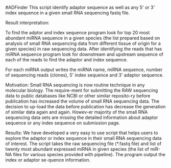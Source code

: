 #ADFinder
This script identify adaptor sequence as well as any 5' or 3' index sequence in a given small RNA sequencing fastq file.

Result interpretation:

To find the adptor and index sequence program look for top 20 most abundant miRNA sequence in a given species (the list prepared based on analysis of small RNA sequencing data from different tissue of origin for a given species) in raw sequencing data. After identifying the reads that has miRNA sequence program look for downstream and upstream sequence of each of the reads to find the adaptor and index sequence.

For each miRNA output writes the miRNA name, miRNA sequence, number of sequencing reads (clones), 5' index sequence and 3' adaptor sequence. 


Motivation: Small RNA sequencing is now routine technique in any molecular biology. The require-ment for submitting the RAW sequencing data to public databases like NCBI or other similar reposito-ry before publication has increased the volume of small RNA sequencing data. The decision to up-load the data before publication has decrease the generation of similar data again and again. Howev-er majority of the small RNA sequencing data sets are missing the detailed information about adaptor sequence or any index sequence on submission page. 

Results: We have developed a very easy to use script that helps users to explore the adaptor or index sequence in their small RNA sequencing data of interest. The script takes the raw sequencing file (*.fastq file) and list of twenty most abundant expressed miRNA in given species (the list of miR-NA files for various species provided with pipeline). The program output the index or adaptor se-quence information.


